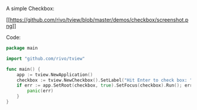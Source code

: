 A simple Checkbox:

[[https://github.com/rivo/tview/blob/master/demos/checkbox/screenshot.png]]

Code:

```go
package main

import "github.com/rivo/tview"

func main() {
	app := tview.NewApplication()
	checkbox := tview.NewCheckbox().SetLabel("Hit Enter to check box: ")
	if err := app.SetRoot(checkbox, true).SetFocus(checkbox).Run(); err != nil {
		panic(err)
	}
}
```